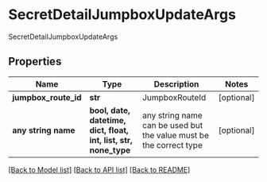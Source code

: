 # SecretDetailJumpboxUpdateArgs

SecretDetailJumpboxUpdateArgs

## Properties
Name | Type | Description | Notes
------------ | ------------- | ------------- | -------------
**jumpbox_route_id** | **str** | JumpboxRouteId | [optional] 
**any string name** | **bool, date, datetime, dict, float, int, list, str, none_type** | any string name can be used but the value must be the correct type | [optional]

[[Back to Model list]](../README.md#documentation-for-models) [[Back to API list]](../README.md#documentation-for-api-endpoints) [[Back to README]](../README.md)


